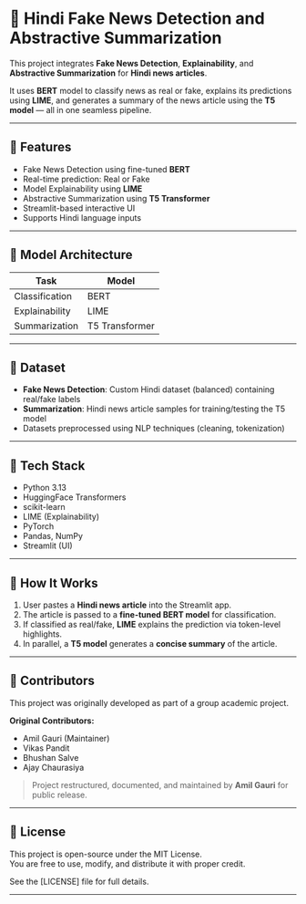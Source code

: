 # 📰  Hindi Fake News Detection and Abstractive Summarization

This project integrates **Fake News Detection**, **Explainability**, and **Abstractive Summarization** for **Hindi news articles**.

It uses **BERT** model to classify news as real or fake, explains its predictions using **LIME**, and generates a summary of the news article using the **T5 model** — all in one seamless pipeline.

---

## 🚀 Features

-  Fake News Detection using fine-tuned **BERT**
-  Real-time prediction: Real or Fake
-  Model Explainability using **LIME**
-  Abstractive Summarization using **T5 Transformer**
-  Streamlit-based interactive UI
-  Supports Hindi language inputs 

---

## 🧠 Model Architecture

|         Task           |     Model      |
|------------------------|----------------|
| Classification         | BERT           |
| Explainability         | LIME           |
| Summarization          | T5 Transformer |

---

## 📁 Dataset

- **Fake News Detection**: Custom Hindi dataset (balanced) containing real/fake labels
- **Summarization**: Hindi news article samples for training/testing the T5 model
- Datasets preprocessed using NLP techniques (cleaning, tokenization)

---

## 🧰 Tech Stack

- Python 3.13
- HuggingFace Transformers
- scikit-learn
- LIME (Explainability)
- PyTorch
- Pandas, NumPy
- Streamlit (UI)

---

## 🚦 How It Works

1. User pastes a **Hindi news article** into the Streamlit app.
2. The article is passed to a **fine-tuned BERT model** for classification.
3. If classified as real/fake, **LIME** explains the prediction via token-level highlights.
4. In parallel, a **T5 model** generates a **concise summary** of the article.

---

## 👥 Contributors

This project was originally developed as part of a group academic project.

**Original Contributors:**
- Amil Gauri (Maintainer)  
- Vikas Pandit  
- Bhushan Salve  
- Ajay Chaurasiya  

> Project restructured, documented, and maintained by **Amil Gauri** for public release.

---

## 📄 License

This project is open-source under the MIT License.  
You are free to use, modify, and distribute it with proper credit.

See the [LICENSE] file for full details.

---


